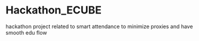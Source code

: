 # Hackathon_ECUBE
hackathon project related to smart attendance to minimize proxies and have smooth edu flow
